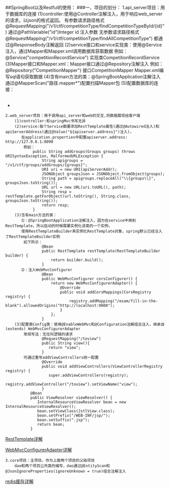 ##SpringBoot以及Restful的使用：
###一、项目的划分：
	1.api_server项目：用于数据库的连接
		(1)controller:使用@Controller注解注入，用于响应web_server的请求，以json的格式返回。
			有参数请求路径格式@RequestMapping("/v1/ctf/competitionType/findCompetitionTypeById/{id}") 通过@PathVariable("id")Integer id 注入参数
			无参数请求路径格式@RequestMapping("/v1/ctf/competitionType/findAllCompetitionType")
		   都通过@ResponseBody注解返回
		(2)service接口和service实现类：使用@Service注入，通过Mapper和Mapper.xml调用数据库获取数据
			例如：@Service("competitionRecordService") 实现类CompetitionRecordService
		(3)Mapper接口和Mapper.xml：Mapper接口通过@Repository注解注入
			例如：@Repository("CompetitionMapper") 接口CompetitionMapper 
			Mapper.xml编写sql语句获取数据
		(4)含有main方法的类：@SpringBootApplication注解注入
			通过@MapperScan("路径.mapper*")配置扫描Mapper包
		(5)配置数据库的连接：
			<?xml version="1.0" encoding="UTF-8"?>
			<!DOCTYPE generatorConfiguration PUBLIC "-//mybatis.org//DTD MyBatis Generator Configuration 1.0//EN" "http://mybatis.org/dtd/mybatis-generator-config_1_0.dtd">
			<generatorConfiguration>
			   <context id="DB2Tables" targetRuntime="MyBatis3">
			    <jdbcConnection connectionURL="jdbc:mysql://localhost/ctftest" driverClass="com.mysql.jdbc.Driver" password="root" userId="root" />
			    <javaModelGenerator targetPackage="com.magicbird.api.dao.test.bean" targetProject="api" />
			    <sqlMapGenerator targetPackage="com.magicbird.api.dao.test.mapper" targetProject="api" />
			    <javaClientGenerator targetPackage="com.magicbird.api.dao.test.exam" targetProject="api" type="XMLMAPPER" />
			    <table schema="???" tableName="os_user">
			      <columnOverride column="???" property="true" />
			    </table>
			  </context>
			</generatorConfiguration>	


-

	2.web_server项目：用于调用api_server和web的交互,将数据展现给客户端
		(1)controller:和springMvc书写无异
		(2)service:每个Service都要添加RestTemplate属性(通过@Autowired注入)和apiServerAddress(通过@Value("${apiserver.address}")注入)，
		   在application.properties中配置apiserver.address: http://127.0.0.1:8090
			例如：
				public String addGroups(Groups groups) throws URISyntaxException, MalformedURLException {
					String apigroups = "/v1/ctf/groups/addGroups/{groups}";
					URI uri = new URI(apiServerAddr);
					JSONObject groupsJson = JSONObject.fromObject(groups);
					String path = apigroups.replaceAll("\\{groups\\}", groupsJson.toString());
					URL url = new URL(uri.toURL(), path);
					String resp = restTemplate.getForObject(url.toString(), String.class, groupsJson.toString());
					return resp;
				}
		(3)含有main方法的类：
		   ➀：@SpringBootApplication注解注入，因为在service中用到RestTemplate，所以启动的时候需要实例化该类的一个实例，
		   使用RestTemplateBuilder来实例化RestTemplate对象，spring默认已经注入了RestTemplateBuilder实例 
			如下所示：  
					@Bean
					public RestTemplate restTemplate(RestTemplateBuilder builder) {
						return builder.build();
					} 
		   ➁：注入WebMvcConfigurer
					@Bean
				    public WebMvcConfigurer corsConfigurer() {
				        return new WebMvcConfigurerAdapter() {
				            @Override
				            public void addCorsMappings(CorsRegistry registry) {
				                registry.addMapping("/exam/fill-in-the-blank").allowedOrigins("http://localhost:9000");
				            }
				        };
				    }
		(3)配置类Config类：使用@EnableWebMvc和@Configuration注解组合注入，继承自(extends) WebMvcConfigurerAdapter
			常规写法：无任何逻辑的请求
					@RequestMapping("/toview")
					public String view(){
					   return "view";
					}
			可通过重写addViewControllers统一配置
					@Override
				    public void addViewControllers(ViewControllerRegistry registry) {
				       super.addViewControllers(registry);
				       registry.addViewController("/toview").setViewName("view");
				    }
			   @Bean
			   public ViewResolver viewResolver() {
			      InternalResourceViewResolver bean = new InternalResourceViewResolver();
			      bean.setViewClass(JstlView.class);
			      bean.setPrefix("/WEB-INF/jsp/");
			      bean.setSuffix(".jsp");
			      return bean;
			   }
			
		
[RestTemplate详解](https://blog.csdn.net/itguangit/article/details/78825505)

[WebMvcConfigurerAdapter详解](https://www.jianshu.com/p/52f39b799fbb)

	3.core项目：主项目，作为上面两个项目的父级项目
		dao和两个项目公共类的编写，dao通过@EntityScan和@JsonIgnoreProperties(ignoreUnknown = true)组合注解注入





[redis缓存详解](http://www.voidcn.com/article/p-mptztkih-yz.html)
